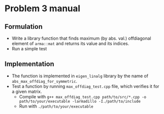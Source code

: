 
# Problem 3 manual

## Formulation

- Write a library function that finds maximum (by abs. val.) offdiagonal element of `arma::mat` and returns its value and its indices.
- Run a simple test

## Implementation

- The function is implemented in `eigen_linalg` library by the name of `abs_max_offdiag_for_symmetric`.
- Test a function by running `max_offdiag_test.cpp` file, which verifies it for a given matrix.
    - Compile with `g++ max_offdiag_test.cpp path/to/src/*.cpp -o path/to/your/executable -larmadillo -I./path/to/include`
    - Run with `./path/to/your/executable`